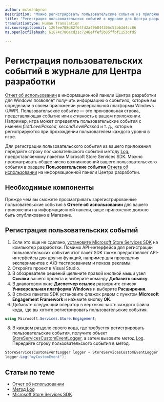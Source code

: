 ```yaml
---
author: mcleanbyron
Description: "Можно регистрировать пользовательские события из приложения UWP и просматривать эти события в отчете об использовании на информационной панели Центра разработки для Windows."
title: "Регистрация пользовательских событий в журнале для Центра разработки"
translationtype: Human Translation
ms.sourcegitcommit: 126fee708d82f64fd2a49b844306c53bb3d4cc86
ms.openlocfilehash: 61874c700ecd31c7246effef5b05ffbf1153dfd5

---
```


# Регистрация пользовательских событий в журнале для Центра разработки

[Отчет об использовании](https://msdn.microsoft.com/windows/uwp/publish/usage-report) в информационной панели Центра разработки для Windows позволяет получить информацию о событиях, которые вы определили в своем приложении универсальной платформы Windows (UWP). Пользовательское событие — это произвольная строка, представляющая событие или активность в вашем приложении. Например, игра может определять пользовательские события с именем *firstLevelPassed*, *secondLevelPassed* и т. д., которые регистрируются при прохождении пользователем каждого уровня в игре.

Для регистрации пользовательского события из вашего приложения передайте строку пользовательского события методу [Log](https://msdn.microsoft.com/library/windows/apps/microsoft.services.store.engagement.storeservicescustomeventlogger.log.aspx), предоставляемому пакетом Microsoft Store Services SDK. Можно просматривать общее число возникновений вашего пользовательского события в разделе **Пользовательские события** [Отчета об использовании](https://msdn.microsoft.com/windows/uwp/publish/usage-report) на информационной панели Центра разработки.

## Необходимые компоненты

Прежде чем вы сможете просматривать зарегистрированные пользовательские события в **Отчете об использовании** для вашего приложения на информационной панели, ваше приложение должно быть опубликовано в Магазине.

## Регистрация пользовательских событий

1. Если это еще не сделано, [установите Microsoft Store Services SDK](microsoft-store-services-sdk.md#install-the-sdk) на компьютер разработки. Помимо API-интерфейса для регистрации пользовательских событий этот пакет SDK также предоставляет API-интерфейсы для других функций, например для проведения экспериментов с A/B-тестированием и показа рекламы. 
2. Откройте проект в Visual Studio.
3. В обозревателе решений щелкните правой кнопкой мыши узел **Ссылки** вашего проекта и выберите команду **Добавить ссылку**.
4. В диалоговом окне **Диспетчер ссылок** разверните список **Универсальная платформа Windows** и выберите **Расширения**.
5. В списке пакетов SDK установите флажок рядом с пунктом **Microsoft Engagement Framework** и нажмите кнопку **ОК**.
7. Добавьте следующий оператор в верхнюю часть каждого файла кода, где вы хотите регистрировать пользовательские события.

  ```csharp
  using Microsoft.Services.Store.Engagement;
  ```
8. В каждом разделе своего кода, где требуется регистрировать пользовательские события, получите объект [StoreServicesCustomEventLogger](https://msdn.microsoft.com/library/windows/apps/microsoft.services.store.engagement.storeservicescustomeventlogger.log.aspx), а затем вызовите метод [Log](https://msdn.microsoft.com/library/windows/apps/microsoft.services.store.engagement.storeservicescustomeventlogger.log.aspx). Передайте строку пользовательского события в метод.

  ```csharp
  StoreServicesCustomEventLogger logger = StoreServicesCustomEventLogger.GetDefault();
  logger.Log("myCustomEvent");
  ```

## Статьи по теме

* [Отчет об использовании](https://msdn.microsoft.com/windows/uwp/publish/usage-report)
* [Метод Log](https://msdn.microsoft.com/library/windows/apps/microsoft.services.store.engagement.storeservicescustomeventlogger.log.aspx)
* [Microsoft Store Services SDK](https://msdn.microsoft.com/windows/uwp/monetize/microsoft-store-services-sdk)



<!--HONumber=Nov16_HO1-->


